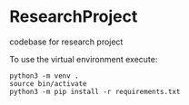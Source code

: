 # ResearchProject
codebase for research project

To use the virtual environment execute:

```
python3 -m venv . 
source bin/activate
python3 -m pip install -r requirements.txt
```

